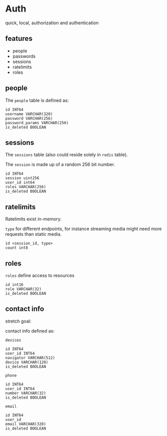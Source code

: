 # Auth

quick, local, authorization and authentication

## features

- people
- passwords
- sessions
- ratelimits
- roles

## people

The `people` table is defined as:

```
id INT64
username VARCHAR(320)
password VARCHAR(256)
password_params VARCHAR(256)
is_deleted BOOLEAN
```

## sessions

The `sessions` table (also could reside solely in `redis` table).

The `session` is made up of a random 256 bit number.

```
id INT64
session uint256
user_id int64
roles VARCHAR(256)
is_deleted BOOLEAN
```

## ratelimits

Ratelimits exist in-memory.

`type` for different endpoints, for instance streaming media might need more requests
than static media.

```
id <session_id, type>
count int8
```

## roles

`roles` define access to resources

```
id int16
role VARCHAR(32)
is_deleted BOOLEAN
```

## contact info

stretch goal:

contact info defined as:

`devices`

```
id INT64
user_id INT64
navigator VARCHAR(512)
device VARCHAR(128)
is_deleted BOOLEAN
```

`phone`

```
id INT64
user_id INT64
number VARCHAR(32)
is_deleted BOOLEAN
```

`email`

```
id INT64
user_id
email VARCHAR(320)
is_deleted BOOLEAN
```

